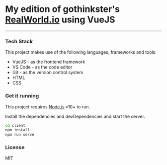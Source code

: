 # My edition of gothinkster's [RealWorld.io](https://realworld.io) using VueJS

---

### Tech Stack

This project makes use of the following languages, frameworks and tools:

- VueJS - as the frontend framework
- VS Code - as the code editor
- Git - as the version control system
- HTML
- CSS

### Get it running

This project requires [Node.js](https://nodejs.org/) v10+ to run.

Install the dependencies and devDependencies and start the server.

```sh
cd client
npm install
npm run serve
```

### License

MIT
